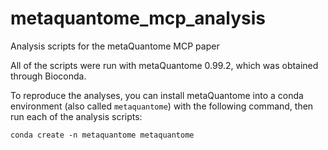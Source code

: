 # metaquantome_mcp_analysis
Analysis scripts for the metaQuantome MCP paper

All of the scripts were run with metaQuantome 0.99.2, which was obtained through Bioconda.

To reproduce the analyses, you can install metaQuantome into a conda environment (also called `metaquantome`) with the following command, then run each of the analysis scripts:

```
conda create -n metaquantome metaquantome
```

